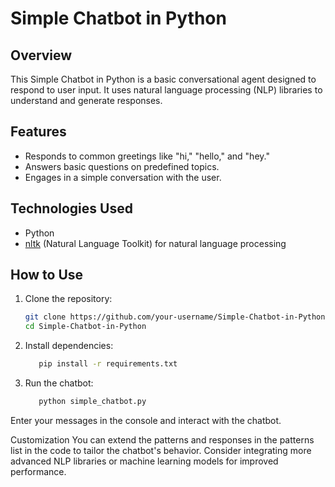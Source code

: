 # Simple Chatbot in Python

## Overview
This Simple Chatbot in Python is a basic conversational agent designed to respond to user input. It uses natural language processing (NLP) libraries to understand and generate responses.

## Features
- Responds to common greetings like "hi," "hello," and "hey."
- Answers basic questions on predefined topics.
- Engages in a simple conversation with the user.

## Technologies Used
- Python
- [nltk](https://www.nltk.org/) (Natural Language Toolkit) for natural language processing

## How to Use
1. Clone the repository:
   ```bash
   git clone https://github.com/your-username/Simple-Chatbot-in-Python.git
   cd Simple-Chatbot-in-Python

2. Install dependencies:
   ```bash
      pip install -r requirements.txt

3. Run the chatbot:
   ```bash
      python simple_chatbot.py

Enter your messages in the console and interact with the chatbot.

Customization
You can extend the patterns and responses in the patterns list in the code to tailor the chatbot's behavior.
Consider integrating more advanced NLP libraries or machine learning models for improved performance.

